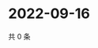 # 2022-09-16

共 0 条

<!-- BEGIN WEIBO -->
<!-- 最后更新时间 Fri Sep 16 2022 07:20:15 GMT+0800 (China Standard Time) -->

<!-- END WEIBO -->
